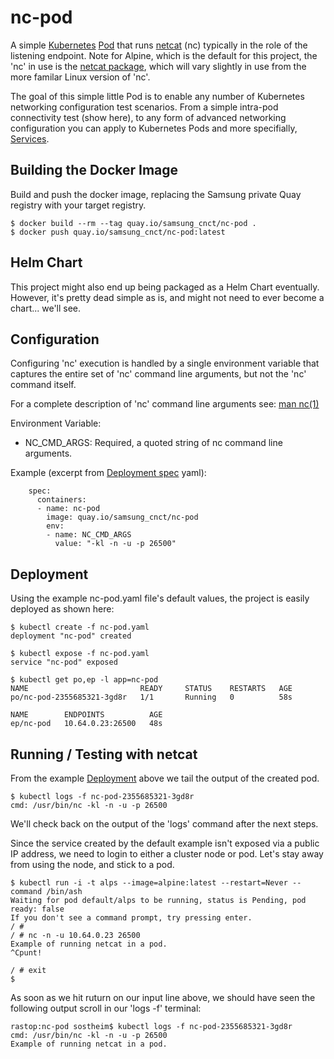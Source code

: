 # nc-pod

A simple [Kubernetes](https://kubernetes.io/) [Pod](https://kubernetes.io/docs/user-guide/pods/) that runs [netcat](http://netcat.sourceforge.net/) (nc) typically in the role of the
listening endpoint.  Note for Alpine, which is the default for this project, 
the 'nc' in use is the [netcat package](https://pkgs.alpinelinux.org/package/v3.5/main/x86/netcat-openbsd), which will vary slightly in use from 
the more familar Linux version of 'nc'.

The goal of this simple little Pod is to enable any number of Kubernetes 
networking configuration test scenarios.  From a simple intra-pod connectivity
test (show here), to any form of advanced networking configuration you can 
apply to Kubernetes Pods and more specifially, [Services](https://kubernetes.io/docs/user-guide/services/).  

## Building the Docker Image
Build and push the docker image, replacing the Samsung private Quay registry with your target registry.
```
$ docker build --rm --tag quay.io/samsung_cnct/nc-pod .
$ docker push quay.io/samsung_cnct/nc-pod:latest
```

## Helm Chart
This project might also end up being packaged as a Helm Chart eventually.  
However, it's pretty dead simple as is, and might not need to ever become a 
chart... we'll see.

## Configuration

Configuring 'nc' execution is handled by a single environment variable that 
captures the entire set of 'nc' command line arguments, but not the 'nc'
command itself.

For a complete description of 'nc' command line arguments see: [man nc(1)](https://linux.die.net/man/1/nc)

Environment Variable:
* NC_CMD_ARGS: Required, a quoted string of nc command line arguments.

Example (excerpt from [Deployment spec](https://kubernetes.io/docs/user-guide/deployments/#writing-a-deployment-spec) yaml):
```
    spec:
      containers:
      - name: nc-pod
        image: quay.io/samsung_cnct/nc-pod
        env:
        - name: NC_CMD_ARGS
          value: "-kl -n -u -p 26500"
``` 

## Deployment
Using the example nc-pod.yaml file's default values, the project is easily 
deployed as shown here:

```
$ kubectl create -f nc-pod.yaml
deployment "nc-pod" created

$ kubectl expose -f nc-pod.yaml 
service "nc-pod" exposed

$ kubectl get po,ep -l app=nc-pod
NAME                         READY     STATUS    RESTARTS   AGE
po/nc-pod-2355685321-3gd8r   1/1       Running   0          58s

NAME        ENDPOINTS          AGE
ep/nc-pod   10.64.0.23:26500   48s
```

## Running / Testing with netcat

From the example [Deployment](https://kubernetes.io/docs/user-guide/deployments/) above we tail the output of the created pod.
```
$ kubectl logs -f nc-pod-2355685321-3gd8r
cmd: /usr/bin/nc -kl -n -u -p 26500 
```
We'll check back on the output of the 'logs' command after the next steps.

Since the service created by the default example isn't exposed via a public IP
address, we need to login to either a cluster node or pod.  Let's stay away 
from using the node, and stick to a pod.

```
$ kubectl run -i -t alps --image=alpine:latest --restart=Never --command /bin/ash
Waiting for pod default/alps to be running, status is Pending, pod ready: false
If you don't see a command prompt, try pressing enter.
/ # 
/ # nc -n -u 10.64.0.23 26500
Example of running netcat in a pod.
^Cpunt!

/ # exit
$ 
```
As soon as we hit ruturn on our input line above, we should have seen the 
following output scroll in our 'logs -f' terminal:
```
rastop:nc-pod sostheim$ kubectl logs -f nc-pod-2355685321-3gd8r
cmd: /usr/bin/nc -kl -n -u -p 26500 
Example of running netcat in a pod.
```

